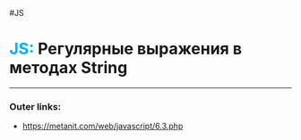 #JS
# <font color="#00b0f0">JS:</font> Регулярные выражения в методах String
---
### Outer links:
- https://metanit.com/web/javascript/6.3.php